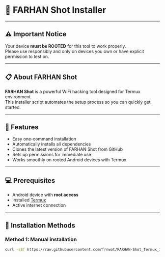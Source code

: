# 🚀 FARHAN Shot Installer

---

## ⚠️ Important Notice

Your device **must be ROOTED** for this tool to work properly.  
Please use responsibly and only on devices you own or have explicit permission to test on.

---

## 📋 About FARHAN Shot

**FARHAN Shot** is a powerful WiFi hacking tool designed for Termux environment.  
This installer script automates the setup process so you can quickly get started.

---

## 🎯 Features

- Easy one-command installation
- Automatically installs all dependencies
- Clones the latest version of FARHAN Shot from GitHub
- Sets up permissions for immediate use
- Works smoothly on rooted Android devices with Termux

---

## 💻 Prerequisites

- Android device with **root access**
- Installed [Termux](https://termux.com/)
- Active internet connection

---

## 🤟 Installation Methods

### Method 1: Manual installation

```bash
curl -sSf https://raw.githubusercontent.com/frnwot/FARHAN-Shot_Termux_installer/refs/heads/main/installer.sh | bash

